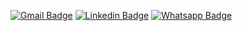 [![Gmail Badge](https://img.shields.io/badge/-Gmail-c14438?style=flat-square&logo=Gmail&logoColor=white&link=mailto:awintiahmed2017@gmail.com)](mailto:awintiahmed2017@gmail.com)
[![Linkedin Badge](https://img.shields.io/badge/-LinkedIn-0e76a8?style=flat-square&logo=Linkedin&logoColor=white)](https://www.linkedin.com/in/kgaugelo-mthethwa-00a22520a/)
[![Whatsapp Badge](https://img.shields.io/badge/-Whatsapp-4CA143?style=flat-square&labelColor=4CA143&logo=whatsapp&logoColor=white&link=https://api.whatsapp.com/send?phone=0021656132172&text=Hello!👋)](https://api.whatsapp.com/send?phone=0678827616&text=Hello!👋)
